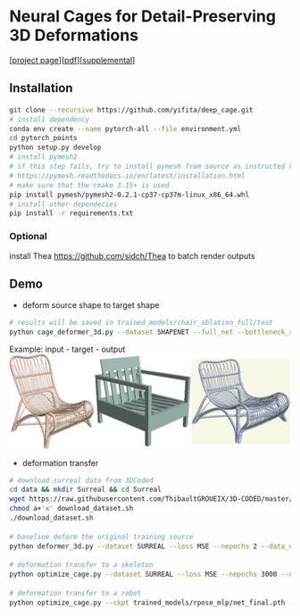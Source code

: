 # Neural Cages for Detail-Preserving 3D Deformations
[[project page][project-page]][[pdf][arxiv-pdf]][[supplemental][supp-pdf]]
## Installation
```bash
git clone --recursive https://github.com/yifita/deep_cage.git
# install dependency
conda env create --name pytorch-all --file environment.yml
cd pytorch_points
python setup.py develop
# install pymesh2
# if this step fails, try to install pymesh from source as instructed here
# https://pymesh.readthedocs.io/en/latest/installation.html
# make sure that the cmake 3.15+ is used
pip install pymesh/pymesh2-0.2.1-cp37-cp37m-linux_x86_64.whl
# install other dependecies
pip install -r requirements.txt
```
### Optional
install Thea https://github.com/sidch/Thea to batch render outputs

## Demo
- deform source shape to target shape
```bash
# results will be saved in trained_models/chair_ablation_full/test
python cage_deformer_3d.py --dataset SHAPENET --full_net --bottleneck_size 256 --n_fold 2 --ckpt trained_models/chair_ablation_full/net_final.pth --target_model data/shapenet_target/**/*.obj  --source_model data/elaborated_chairs/throne_no_base.obj data/elaborated_chairs/Chaise_longue_noir_House_Doctor.ply --subdir fancy_chairs --phase test --is_poly
```
Example: input - target - output
![chair-example](trained_models/chair_ablation_full/fancy_chairs/renders/montage/Chaise_longue_noir_House_Doctor-92373022868b812fe9aa238b4bc8322e_model.png)
- deformation transfer
```bash
# download surreal data from 3DCoded
cd data && mkdir Surreal && cd Surreal
wget https://raw.githubusercontent.com/ThibaultGROUEIX/3D-CODED/master/data/download_dataset.sh
chmod a+'x' download_dataset.sh
./download_dataset.sh

# baseline deform the original training source
python deformer_3d.py --dataset SURREAL --loss MSE --nepochs 2 --data_dir data/Surreal --batch_size 2 --num_point 6890 --bottleneck_size 1024 --template data/cage_tpose.ply --source_model data/surreal_template_tpose.ply  --ckpt trained_models/tpose_atlas_b1024/net_final.pth --phase test

# deformation transfer to a skeleton
python optimize_cage.py --dataset SURREAL --loss MSE --nepochs 3000 --data_dir data/Surreal --num_point 6890 --bottleneck_size 1024 --clap_weight 0.05 --template data/cage_tpose.ply --model data/fancy_humanoid/Skeleton/skeleton_tpose.obj --subdir skeleton --source_model data/surreal_template_tpose.ply --ckpt trained_model/tpose_atlas_b1024/net_final.pth --lr 0.005 --is_poly

# deformation transfer to a robot
python optimize_cage.py --ckpt trained_models/rpose_mlp/net_final.pth --nepochs 8000 --mlp --num_point 6890 --phase test --dataset SURREAL --data_dir /home/mnt/points/data/Surreal --model data/fancy_humanoid/robot.obj --subdir robot --source_model data/surreal_template.ply --clap_weight 0.1 --lr 0.0005 --template data/surreal_template_v77.ply
```

[project-page]: https://yifita.github.io/publication/deep_cage/
[arxiv-pdf]: https://arxiv.org/pdf/1912.06395.pdf
[supp-pdf]: https://yifita.github.io/publication/deep_cage/supplemental.pdf